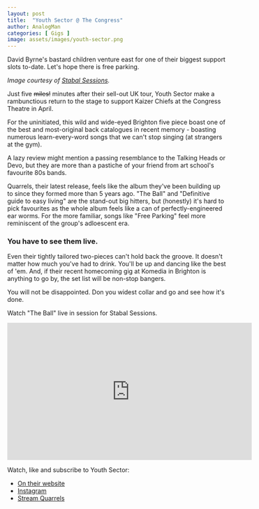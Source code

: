 ```yaml
---
layout: post
title:  "Youth Sector @ The Congress"
author: AnalogMan
categories: [ Gigs ]
image: assets/images/youth-sector.png
---
```

David Byrne's bastard children venture east for one of their biggest support slots to-date. Let's hope there is free parking.

_Image courtesy of [Stabal Sessions](1)._

Just five ~~miles!~~ minutes after their sell-out UK tour, Youth Sector make a rambunctious return to the stage to support Kaizer Chiefs at the Congress Theatre in April. 

For the uninitiated, this wild and wide-eyed Brighton five piece boast one of the best and most-original back catalogues in recent memory - boasting numerous learn-every-word songs that we can't stop singing (at strangers at the gym). 

A lazy review might mention a passing resemblance to the Talking Heads or Devo, but they are more than a pastiche of your friend from art school's favourite 80s bands. 

Quarrels, their latest release, feels like the album they've been building up to since they formed more than 5 years ago. "The Ball" and "Definitive guide to easy living" are the stand-out big hitters, but (honestly) it's hard to pick favourites as the whole album feels like a can of perfectly-engineered ear worms. For the more familiar, songs like "Free Parking" feel more reminiscent of the group's adloescent era. 

### You have to see them live. 
Even their tightly tailored two-pieces can't hold back the groove. It doesn't matter how much you've had to drink. You'll be up and dancing like the best of 'em. And, if their recent homecoming gig at Komedia in Brighton is anything to go by, the set list will be non-stop bangers. 

You will not be disappointed. Don you widest collar and go and see how it's done. 

Watch "The Ball" live in session for Stabal Sessions.

<iframe width="560" height="315" src="https://www.youtube.com/embed/GCDfYk1JKYY?si=fOjHfkSDxX-7ix0A" title="YouTube video player" frameborder="0" allow="accelerometer; autoplay; clipboard-write; encrypted-media; gyroscope; picture-in-picture; web-share" allowfullscreen></iframe>

Watch, like and subscribe to Youth Sector:
* [On their website](1)
* [Instagram](2)
* [Stream Quarrels](3)

[1]: https://www.youthsectorband.com/
[2]: https://www.instagram.com/youthsectorband/
[3]: https://music.youthsectorband.com/quarrels
